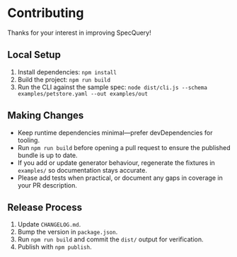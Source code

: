 # Contributing

Thanks for your interest in improving SpecQuery!

## Local Setup
1. Install dependencies: `npm install`
2. Build the project: `npm run build`
3. Run the CLI against the sample spec: `node dist/cli.js --schema examples/petstore.yaml --out examples/out`

## Making Changes
- Keep runtime dependencies minimal—prefer devDependencies for tooling.
- Run `npm run build` before opening a pull request to ensure the published bundle is up to date.
- If you add or update generator behaviour, regenerate the fixtures in `examples/` so documentation stays accurate.
- Please add tests when practical, or document any gaps in coverage in your PR description.

## Release Process
1. Update `CHANGELOG.md`.
2. Bump the version in `package.json`.
3. Run `npm run build` and commit the `dist/` output for verification.
4. Publish with `npm publish`.
